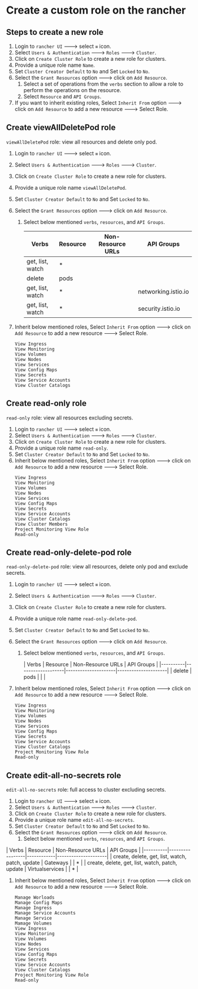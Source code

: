 # Create a custom role on the rancher

## Steps to create a new role
1. Login to `rancher UI` ---> select `≡` icon.
1. Select `Users & Authentication` ---> `Roles` ---> `Cluster`. 
1. Click on `Create Cluster Role` to create a new role for clusters.
1. Provide a unique role name `Name`. 
1. Set `Cluster Creator Default` to `No` and Set `Locked` to `No`.
1. Select the `Grant Resources` option ---> click on `Add Resource`.
   1. Select a set of operations from the `verbs` section to allow a role to perform the operations on the resource.
   1. Select `Resource` and `API Groups`.
1. If you want to inherit existing roles, Select `Inherit From` option ---> click on `Add Resource` to add a new resource ---> Select Role.


## Create viewAllDeletePod role

`viewAllDeletePod` role: view all resources and delete only pod.

1. Login to `rancher UI` ---> select `≡` icon.
1. Select `Users & Authentication` ---> `Roles` ---> `Cluster`.
1. Click on `Create Cluster Role` to create a new role for clusters.
1. Provide a unique role name `viewAllDeletePod`.
1. Set `Cluster Creator Default` to `No` and Set `Locked` to `No`.
1. Select the `Grant Resources` option ---> click on `Add Resource`.
   1. Select below mentioned `verbs`, `resources`, and `API Groups`.

      | Verbs            | Resource | Non-Resource URLs | API Groups          |
      |----------|-------------------|---------------------|---------------------|
      | get, list, watch | *        |                   |                     |
      | delete           | pods     |                   |                     |
      | get, list, watch | *        |                   | networking.istio.io |
      | get, list, watch | *        |                   | security.istio.io   |

1. Inherit below mentioned roles, Select `Inherit From` option ---> click on `Add Resource` to add a new resource ---> Select Role.
   ```
   View Ingress
   View Monitoring
   View Volumes
   View Nodes
   View Services
   View Config Maps
   View Secrets
   View Service Accounts
   View Cluster Catalogs
   ```

## Create read-only role

`read-only` role: view all resources excluding secrets.

1. Login to `rancher UI` ---> select `≡` icon.
1. Select `Users & Authentication` ---> `Roles` ---> `Cluster`.
1. Click on `Create Cluster Role` to create a new role for clusters.
1. Provide a unique role name `read-only`.
1. Set `Cluster Creator Default` to `No` and Set `Locked` to `No`.
1. Inherit below mentioned roles, Select `Inherit From` option ---> click on `Add Resource` to add a new resource ---> Select Role.
   ```
   View Ingress
   View Monitoring
   View Volumes
   View Nodes
   View Services
   View Config Maps
   View Secrets
   View Service Accounts
   View Cluster Catalogs
   View Cluster Members
   Project Monitoring View Role
   Read-only
   ```

## Create read-only-delete-pod role

`read-only-delete-pod` role: view all resources, delete only pod and exclude secrets.

1. Login to `rancher UI` ---> select `≡` icon.
1. Select `Users & Authentication` ---> `Roles` ---> `Cluster`.
1. Click on `Create Cluster Role` to create a new role for clusters.
1. Provide a unique role name `read-only-delete-pod`.
1. Set `Cluster Creator Default` to `No` and Set `Locked` to `No`.
1. Select the `Grant Resources` option ---> click on `Add Resource`.
    1. Select below mentioned `verbs`, `resources`, and `API Groups`.

       | Verbs            | Resource | Non-Resource URLs | API Groups          |
             |----------|-------------------|---------------------|---------------------|
       | delete           | pods     |                   |                     |
      

1. Inherit below mentioned roles, Select `Inherit From` option ---> click on `Add Resource` to add a new resource ---> Select Role.
   ```
   View Ingress
   View Monitoring
   View Volumes
   View Nodes
   View Services
   View Config Maps
   View Secrets
   View Service Accounts
   View Cluster Catalogs
   Project Monitoring View Role
   Read-only
   ```

## Create edit-all-no-secrets role

`edit-all-no-secrets` role: full access to cluster excluding secrets.

1. Login to `rancher UI` ---> select `≡` icon.
1. Select `Users & Authentication` ---> `Roles` ---> `Cluster`.
1. Click on `Create Cluster Role` to create a new role for clusters.
1. Provide a unique role name `edit-all-no-secrets`.
1. Set `Cluster Creator Default` to `No` and Set `Locked` to `No`.
1. Select the `Grant Resources` option ---> click on `Add Resource`.
    1. Select below mentioned `verbs`, `resources`, and `API Groups`.

| Verbs            | Resource | Non-Resource URLs | API Groups |
             |----------|-----------------|------------|---------------------|
       | create, delete, get, list, watch, patch, update | Gateways |                 | *          |
       | create, delete, get, list, watch, patch, update | Virtualservices |                 | *          |
   

1. Inherit below mentioned roles, Select `Inherit From` option ---> click on `Add Resource` to add a new resource ---> Select Role.
   ```
   Manage Worloads
   Manage Config Maps
   Manage Ingress
   Manage Service Accounts
   Manage Service
   Mamage Volumes
   View Ingress
   View Monitoring
   View Volumes
   View Nodes
   View Services
   View Config Maps
   View Secrets
   View Service Accounts
   View Cluster Catalogs
   Project Monitoring View Role
   Read-only
   ```
